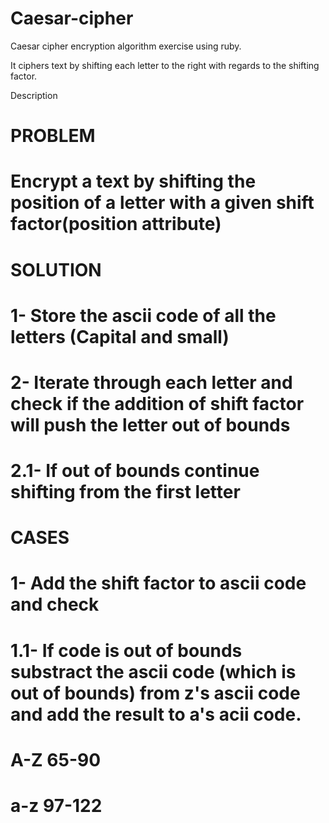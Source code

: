 # Caesar-cipher
Caesar cipher encryption algorithm exercise using ruby.

It ciphers text by shifting each letter to the right with regards to the shifting factor.

Description

# PROBLEM
# 
# Encrypt a text by shifting the position of a letter with a given shift factor(position attribute)
# SOLUTION
#
# 1- Store the ascii code of all the letters (Capital and small)
# 2- Iterate through each letter and check if the addition of shift factor will push the letter out of bounds
#   2.1- If out of bounds continue shifting from the first letter
#
# CASES
# 1- Add the shift factor to ascii code and check 
#   1.1- If code is out of bounds substract the ascii code (which is out of bounds) from z's ascii code and add the result to a's acii code.
# A-Z 65-90
# a-z 97-122

